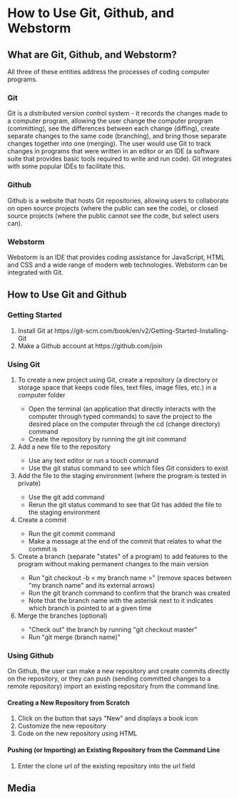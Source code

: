 <!DOCTYPE html>
<html>
<body>
  <h1>How to Use Git, Github, and Webstorm</h1>
  <h2>What are Git, Github, and Webstorm?</h2>
  <p>All three of these entities address the processes of coding computer programs.<p>
  <h3>Git</h3>
  <p>Git is a distributed version control system - it records the changes made to a computer program, allowing the user change the computer program (committing), see the differences between each change (diffing), create separate changes to the same code (branching), and bring those separate changes together into one (merging). The user would use Git to track changes in programs that were written in an editor or an IDE (a software suite that provides basic tools required to write and run code). Git integrates with some popular IDEs to facilitate this.<p>
  <h3>Github</h3>
  <p>Github is a website that hosts Git repositories, allowing users to collaborate on open source projects (where the public can see the code), or closed source projects (where the public cannot see the code, but select users can).<p>
  <h3>Webstorm</h3>
  <p>Webstorm is an IDE that provides coding assistance for JavaScript, HTML and CSS and a wide range of modern web technologies. Webstorm can be integrated with Git.<p>
  <h2>How to Use Git and Github</h2>
  <h3>Getting Started</h3>
  <ol>
  <li>Install Git at https://git-scm.com/book/en/v2/Getting-Started-Installing-Git</li>
  <li>Make a Github account at https://github.com/join</li>
  </ol>
  <h3>Using Git</h3>
  <ol>
  <li>To create a new project using Git, create a repository (a directory or storage space that keeps code files, text files, image files, etc.) in a computer folder</li>
  <ul>
  <li>Open the terminal (an application that directly interacts with the computer through typed commands) to save the project to the desired place on the computer through the cd (change directory) command</li>
  <li>Create the repository by running the git init command</li>
  </ul>
  <li>Add a new file to the repository</li>
  <ul>
  <li>Use any text editor or run a touch command</li>
  <li>Use the git status command to see which files Git considers to exist </li>
  </ul>
  <li>Add the file to the staging environment (where the program is tested in private)</li>
  <ul>
  <li>Use the git add command</li>
  <li>Rerun the git status command to see that Git has added the file to the staging environment</li>
  </ul>
  <li>Create a commit</li>
  <ul>
  <li>Run the git commit command</li>
  <li>Make a message at the end of the commit that relates to what the commit is</li>
  </ul>
  <li>Create a branch (separate "states" of a program) to add features to the program without making permanent changes to the main version</li>
  <ul>
  <li>Run "git checkout -b < my branch name >" (remove spaces between "my branch name" and its external arrows)</li>
  <li>Run the git branch command to confirm that the branch was created</li>
  <li>Note that the branch name with the asterisk next to it indicates which branch is pointed to at a given time</li> 
  </ul>
  <li>Merge the branches (optional)</li>
  <ul>
  <li>"Check out" the branch by running "git checkout master"</li>
  <li>Run "git merge (branch name)"</li>
  </ul>
  </ol>
  <h3>Using Github</h3>
  <p>On Github, the user can make a new repository and create commits directly on the repository, or they can push (sending committed changes to a remote repository) import an existing repository from the command line.<p>
  <h4>Creating a New Repository from Scratch</h4>
  <ol>
  <li>Click on the button that says "New" and displays a book icon</li>
  <li>Customize the new repository</li>
  <li>Code on the new repository using HTML</li>
  </ol>
  <h4>Pushing (or Importing) an Existing Repository from the Command Line</h4>
  <ol>
  <li>Enter the clone url of the existing repository into the url field</li>
  </ol>
  <h2>Media</h2>
</body>
<html>
